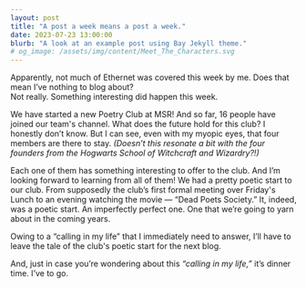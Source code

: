```yaml
---
layout: post
title: "A post a week means a post a week."
date: 2023-07-23 13:00:00
blurb: "A look at an example post using Bay Jekyll theme."
# og_image: /assets/img/content/Meet_The_Characters.svg
---
```


Apparently, not much of Ethernet was covered this week by me. Does that mean I’ve nothing to blog about? <br>
Not really. Something interesting did happen this week. <br>

We have started a new Poetry Club at MSR! And so far, 16 people have joined our team's channel. What does the future hold for this club? I honestly don’t know. But I can see, even with my myopic eyes, that four members are there to stay. <i>(Doesn’t this resonate a bit with the four founders from the Hogwarts School of Witchcraft and Wizardry?!)</i><br>

Each one of them has something interesting to offer to the club. And I’m looking forward to learning from all of them! We had a pretty poetic start to our club. From supposedly the club’s first formal meeting over Friday's Lunch to an evening watching the movie — “Dead Poets Society.” It, indeed, was a poetic start. An imperfectly perfect one. One that we’re going to yarn about in the coming years. <br>

Owing to a “calling in my life” that I immediately need to answer, I’ll have to leave the tale of the club's poetic start for the next blog. <br>

And, just in case you’re wondering about this <i>“calling in my life,”</i> it’s dinner time. I’ve to go.
